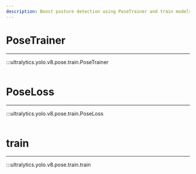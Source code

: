```yaml
---
description: Boost posture detection using PoseTrainer and train models using train() API. Learn PoseLoss for ultra-fast and accurate pose detection with Ultralytics YOLO.
---
```


# PoseTrainer
---
:::ultralytics.yolo.v8.pose.train.PoseTrainer
<br><br>

# PoseLoss
---
:::ultralytics.yolo.v8.pose.train.PoseLoss
<br><br>

# train
---
:::ultralytics.yolo.v8.pose.train.train
<br><br>
